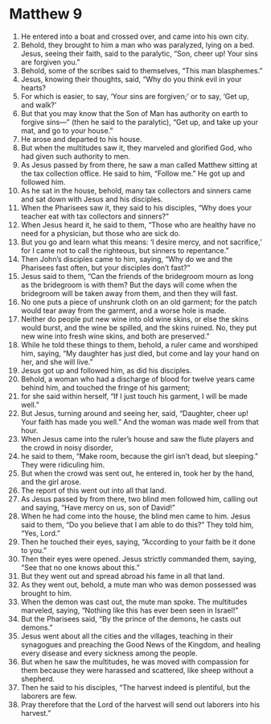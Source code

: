 ﻿
# Matthew 9
1. He entered into a boat and crossed over, and came into his own city. 
2. Behold, they brought to him a man who was paralyzed, lying on a bed. Jesus, seeing their faith, said to the paralytic, “Son, cheer up! Your sins are forgiven you.” 
3. Behold, some of the scribes said to themselves, “This man blasphemes.” 
4. Jesus, knowing their thoughts, said, “Why do you think evil in your hearts? 
5. For which is easier, to say, ‘Your sins are forgiven;’ or to say, ‘Get up, and walk?’ 
6. But that you may know that the Son of Man has authority on earth to forgive sins—” (then he said to the paralytic), “Get up, and take up your mat, and go to your house.” 
7. He arose and departed to his house. 
8. But when the multitudes saw it, they marveled and glorified God, who had given such authority to men. 
9. As Jesus passed by from there, he saw a man called Matthew sitting at the tax collection office. He said to him, “Follow me.” He got up and followed him. 
10. As he sat in the house, behold, many tax collectors and sinners came and sat down with Jesus and his disciples. 
11. When the Pharisees saw it, they said to his disciples, “Why does your teacher eat with tax collectors and sinners?” 
12. When Jesus heard it, he said to them, “Those who are healthy have no need for a physician, but those who are sick do. 
13. But you go and learn what this means: ‘I desire mercy, and not sacrifice,’ for I came not to call the righteous, but sinners to repentance.” 
14. Then John’s disciples came to him, saying, “Why do we and the Pharisees fast often, but your disciples don’t fast?” 
15. Jesus said to them, “Can the friends of the bridegroom mourn as long as the bridegroom is with them? But the days will come when the bridegroom will be taken away from them, and then they will fast. 
16. No one puts a piece of unshrunk cloth on an old garment; for the patch would tear away from the garment, and a worse hole is made. 
17. Neither do people put new wine into old wine skins, or else the skins would burst, and the wine be spilled, and the skins ruined. No, they put new wine into fresh wine skins, and both are preserved.” 
18. While he told these things to them, behold, a ruler came and worshiped him, saying, “My daughter has just died, but come and lay your hand on her, and she will live.” 
19. Jesus got up and followed him, as did his disciples. 
20. Behold, a woman who had a discharge of blood for twelve years came behind him, and touched the fringe of his garment; 
21. for she said within herself, “If I just touch his garment, I will be made well.” 
22. But Jesus, turning around and seeing her, said, “Daughter, cheer up! Your faith has made you well.” And the woman was made well from that hour. 
23. When Jesus came into the ruler’s house and saw the flute players and the crowd in noisy disorder, 
24. he said to them, “Make room, because the girl isn’t dead, but sleeping.” They were ridiculing him. 
25. But when the crowd was sent out, he entered in, took her by the hand, and the girl arose. 
26. The report of this went out into all that land. 
27. As Jesus passed by from there, two blind men followed him, calling out and saying, “Have mercy on us, son of David!” 
28. When he had come into the house, the blind men came to him. Jesus said to them, “Do you believe that I am able to do this?” They told him, “Yes, Lord.” 
29. Then he touched their eyes, saying, “According to your faith be it done to you.” 
30. Then their eyes were opened. Jesus strictly commanded them, saying, “See that no one knows about this.” 
31. But they went out and spread abroad his fame in all that land. 
32. As they went out, behold, a mute man who was demon possessed was brought to him. 
33. When the demon was cast out, the mute man spoke. The multitudes marveled, saying, “Nothing like this has ever been seen in Israel!” 
34. But the Pharisees said, “By the prince of the demons, he casts out demons.” 
35. Jesus went about all the cities and the villages, teaching in their synagogues and preaching the Good News of the Kingdom, and healing every disease and every sickness among the people. 
36. But when he saw the multitudes, he was moved with compassion for them because they were harassed and scattered, like sheep without a shepherd. 
37. Then he said to his disciples, “The harvest indeed is plentiful, but the laborers are few. 
38. Pray therefore that the Lord of the harvest will send out laborers into his harvest.” 
